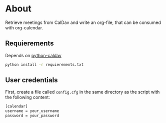 # About

Retrieve meetings from CalDav and write an org-file, that can be consumed with
org-calendar.

## Requierements

Depends on [python-caldav](https://github.com/python-caldav/)

```bash
python install -r requierements.txt
```

## User credentials

First, create a file called `config.cfg` in the same directory as the script
with the following content:

```bash
[calendar]
username = your_username
password = your_password
```
